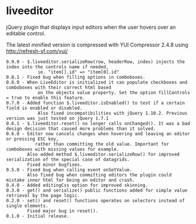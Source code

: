 liveeditor
==========

jQuery plugin that displays input editors when the user hovers over an editable control.

The latest minified version is compressed with YUI Compressor 2.4.8 using http://refresh-sf.com/yui/

    0.9.0 - $.liveeditor.serializeRow(row, headerRow, index) injects the index into the controls name if needed, 
                ie. "item[].id" => "item[0].id"
    0.8.1 - Fixed bug when filling options in comboboxes.
    0.8.0 - When LiveEditor is initialized it can populate checkboxes and comboboxes with their correct html based
                on the objects value property. Set the option fillControls = true to enable this feature.
    0.7.0 - Added function $.liveeditor.isEnabled() to test if a certain field is enabled or disabled.
                Also fixed incompatibilities with jQuery 1.10.2. Previous version was just tested on jQuery 1.7.1
    0.6.1 - $.liveeditor.reset() no longer calls onChanged(). It was a bad design decision that caused more problems than it solved.
    0.6.0 - Editor now cancels changes when hovering and leaving an editor or pressing ESC key, 
               rather than committing the old value. Important for comboboxes with missing values for example.
            Also added method $.liveeditor.serializeRow() for improved serialization of the special case of datagrids.
            Fixed minor bugfixes.
    0.5.0 - Fixed bug when calling event onSetValue. 
            Also fixed bug when committing editors the plugin could mistake inner html for being an editor and crash.
    0.4.0 - Added editingCss option for improved skinning.
    0.3.0 - get() and serialize() public functions added for simple value retrieval by the page logic.
    0.2.0 - set() and reset() functions operates on selectors instead of single elements.
            Fixed major bug in reset().
    0.1.0 - Initial release.
